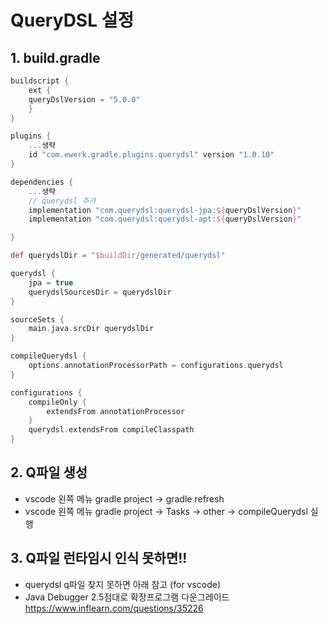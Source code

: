 # QueryDSL 설정

## 1. build.gradle
```gradle
buildscript {
    ext {
	queryDslVersion = "5.0.0"
    }
}

plugins {
    ...생략
    id "com.ewerk.gradle.plugins.querydsl" version "1.0.10"
}

dependencies {
    ...생략
    // querydsl 추가
    implementation "com.querydsl:querydsl-jpa:${queryDslVersion}"
    implementation "com.querydsl:querydsl-apt:${queryDslVersion}"

}

def querydslDir = "$buildDir/generated/querydsl"

querydsl {
    jpa = true
    querydslSourcesDir = querydslDir
}

sourceSets {
    main.java.srcDir querydslDir
}

compileQuerydsl {
	options.annotationProcessorPath = configurations.querydsl
}

configurations {
	compileOnly {
		extendsFrom annotationProcessor
	} 
	querydsl.extendsFrom compileClasspath
}

```

## 2. Q파일 생성
- vscode 왼쪽 메뉴 gradle project -> gradle refresh
- vscode 왼쪽 메뉴 gradle project -> Tasks -> other -> compileQuerydsl 실행

## 3. Q파일 런타임시 인식 못하면!!
- querydsl q파일 찾지 못하면 아래 참고 (for vscode)
- Java Debugger 2.5점대로 확장프로그램 다운그레이드
https://www.inflearn.com/questions/35226
